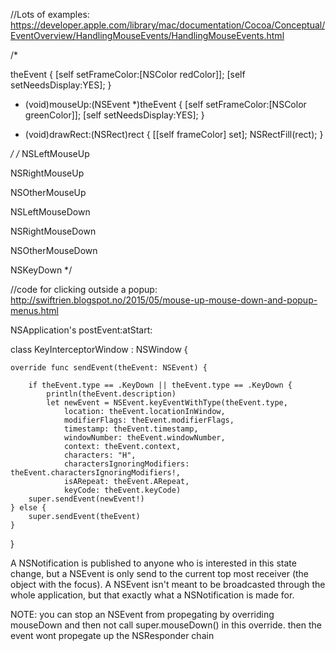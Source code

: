 //Lots of examples: https://developer.apple.com/library/mac/documentation/Cocoa/Conceptual/EventOverview/HandlingMouseEvents/HandlingMouseEvents.html

/*

theEvent {
    [self setFrameColor:[NSColor redColor]];
    [self setNeedsDisplay:YES];
}
 
- (void)mouseUp:(NSEvent *)theEvent {
    [self setFrameColor:[NSColor greenColor]];
    [self setNeedsDisplay:YES];
}
 
- (void)drawRect:(NSRect)rect {
    [[self frameColor] set];
    NSRectFill(rect);
}

*/
/*
NSLeftMouseUp

NSRightMouseUp

NSOtherMouseUp

NSLeftMouseDown

NSRightMouseDown

NSOtherMouseDown

NSKeyDown
*/

//code for clicking outside a popup: http://swiftrien.blogspot.no/2015/05/mouse-up-mouse-down-and-popup-menus.html



NSApplication's postEvent:atStart:

class KeyInterceptorWindow : NSWindow {


    override func sendEvent(theEvent: NSEvent) {

        if theEvent.type == .KeyDown || theEvent.type == .KeyDown {
            println(theEvent.description)
            let newEvent = NSEvent.keyEventWithType(theEvent.type, 
                location: theEvent.locationInWindow, 
                modifierFlags: theEvent.modifierFlags, 
                timestamp: theEvent.timestamp, 
                windowNumber: theEvent.windowNumber, 
                context: theEvent.context, 
                characters: "H", 
                charactersIgnoringModifiers: theEvent.charactersIgnoringModifiers!, 
                isARepeat: theEvent.ARepeat, 
                keyCode: theEvent.keyCode)
        super.sendEvent(newEvent!)
    } else {
        super.sendEvent(theEvent)
    }
}


A NSNotification is published to anyone who is interested in this state change, but a NSEvent is only send to the current top most receiver (the object with the focus). A NSEvent isn't meant to be broadcasted through the whole application, but that exactly what a NSNotification is made for.


NOTE: you can stop an NSEvent from propegating by overriding mouseDown and then not call super.mouseDown() in this override. then the event wont propegate up the NSResponder chain



